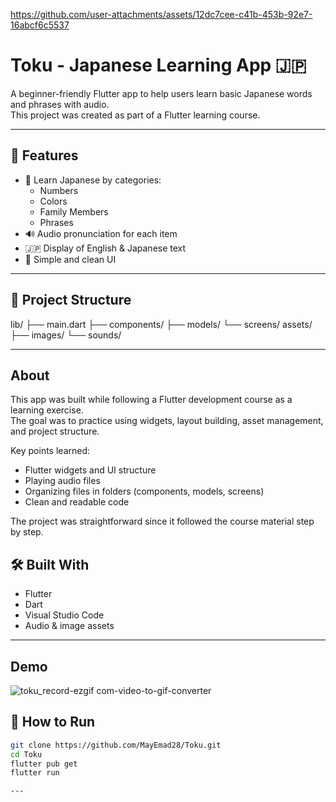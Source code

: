 

https://github.com/user-attachments/assets/12dc7cee-c41b-453b-92e7-16abcf6c5537

# Toku - Japanese Learning App 🇯🇵

A beginner-friendly Flutter app to help users learn basic Japanese words and phrases with audio.  
This project was created as part of a Flutter learning course.

---

## 📱 Features

- 🧠 Learn Japanese by categories:
  - Numbers
  - Colors
  - Family Members
  - Phrases
- 🔊 Audio pronunciation for each item
- 🇯🇵 Display of English & Japanese text
- 🎨 Simple and clean UI

---


## 📁 Project Structure
lib/
├── main.dart
├── components/
├── models/
└── screens/
assets/
├── images/
└── sounds/



---
## About
This app was built while following a Flutter development course as a learning exercise.  
The goal was to practice using widgets, layout building, asset management, and project structure.  

Key points learned:
- Flutter widgets and UI structure
- Playing audio files
- Organizing files in folders (components, models, screens)
- Clean and readable code

The project was straightforward since it followed the course material step by step.




## 🛠️ Built With

- Flutter
- Dart
- Visual Studio Code
- Audio & image assets
  
---

## Demo

![toku_record-ezgif com-video-to-gif-converter](https://github.com/user-attachments/assets/4e6a9672-578b-4d86-aa41-8feedbc8b211)


## 🚀 How to Run

```bash
git clone https://github.com/MayEmad28/Toku.git
cd Toku
flutter pub get
flutter run

---


